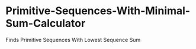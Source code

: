 # Primitive-Sequences-With-Minimal-Sum-Calculator
Finds Primitive Sequences  With Lowest Sequence Sum
